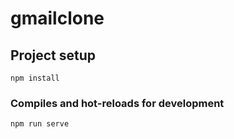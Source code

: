 # gmailclone

## Project setup
```
npm install
```

### Compiles and hot-reloads for development
```
npm run serve
```
